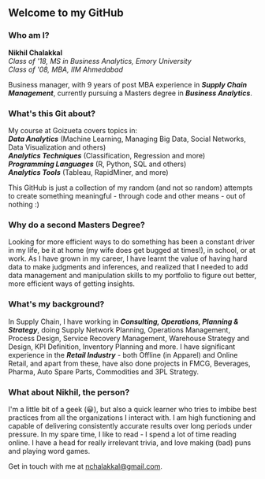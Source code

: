 ## Welcome to my GitHub

### Who am I?

**Nikhil Chalakkal**  
*Class of '18, MS in Business Analytics, Emory University*  
*Class of '08, MBA, IIM Ahmedabad*  

Business manager, with 9 years of post MBA experience in **_Supply Chain Management_**, currently pursuing a Masters degree in **_Business Analytics_**.

### What's this Git about?

My course at Goizueta covers topics in:  
**_Data Analytics_** (Machine Learning, Managing Big Data, Social Networks, Data Visualization and others)  
**_Analytics Techniques_** (Classification, Regression and more)  
**_Programming Languages_** (R, Python, SQL and others)  
**_Analytics Tools_** (Tableau, RapidMiner, and more)   

This GitHub is just a collection of my random (and not so random) attempts to create something meaningful - through code and other means - out of nothing :)

### Why do a second Masters Degree?

Looking for more efficient ways to do something has been a constant driver in my life, be it at home (my wife does get bugged at times!), in school, or at work. As I have grown in my career, I have learnt the value of having hard data to make judgments and inferences, and realized that I needed to add data management and manipulation skills to my portfolio to figure out better, more efficient ways of getting insights. 

### What's my background?

In Supply Chain, I have working in **_Consulting, Operations, Planning & Strategy_**, doing Supply Network Planning, Operations Management, Process Design, Service Recovery Management, Warehouse Strategy and Design, KPI Definition, Inventory Planning and more. I have significant experience in the **_Retail Industry_** - both Offline (in Apparel) and Online Retail, and apart from these, have also done projects in FMCG, Beverages, Pharma, Auto Spare Parts, Commodities and 3PL Strategy.

### What about Nikhil, the person?

I'm a little bit of a geek (:grinning:), but also a quick learner who tries to imbibe best practices from all the organizations I interact with. I am high functioning and capable of delivering consistently accurate results over long periods under pressure. In my spare time, I like to read - I spend a lot of time reading online. I have a head for really irrelevant trivia, and love making (bad) puns and playing word games.

Get in touch with me at nchalakkal@gmail.com.
